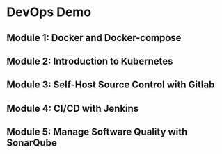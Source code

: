 # DevOps Demo
## Module 1: Docker and Docker-compose
## Module 2: Introduction to Kubernetes
## Module 3: Self-Host Source Control with Gitlab
## Module 4: CI/CD with Jenkins
## Module 5: Manage Software Quality with SonarQube